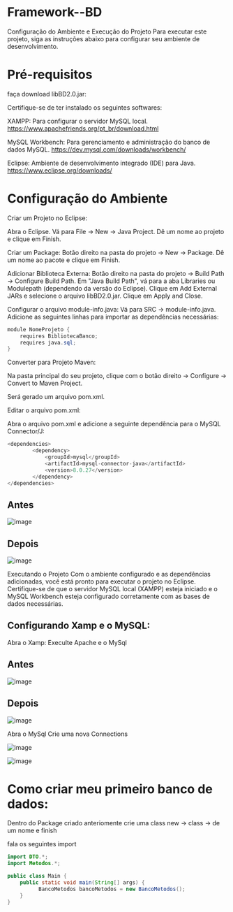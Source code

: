 ﻿# Framework--BD

Configuração do Ambiente e Execução do Projeto
Para executar este projeto, siga as instruções abaixo para configurar seu ambiente de desenvolvimento.

# Pré-requisitos
faça download  libBD2.0.jar:

Certifique-se de ter instalado os seguintes softwares:

XAMPP: Para configurar o servidor MySQL local.
https://www.apachefriends.org/pt_br/download.html


MySQL Workbench: Para gerenciamento e administração do banco de dados MySQL. 
https://dev.mysql.com/downloads/workbench/


Eclipse: Ambiente de desenvolvimento integrado (IDE) para Java.
https://www.eclipse.org/downloads/



# Configuração do Ambiente
Criar um Projeto no Eclipse:

Abra o Eclipse.
Vá para File -> New -> Java Project.
Dê um nome ao projeto e clique em Finish.

Criar um Package:
Botão direito na pasta do projeto -> New -> Package.
Dê um nome ao pacote e clique em Finish.

Adicionar Biblioteca Externa:
Botão direito na pasta do projeto -> Build Path -> Configure Build Path.
Em "Java Build Path", vá para a aba Libraries ou Modulepath (dependendo da versão do Eclipse).
Clique em Add External JARs e selecione o arquivo libBD2.0.jar.
Clique em Apply and Close.


Configurar o arquivo module-info.java:
Vá para SRC -> module-info.java.
Adicione as seguintes linhas para importar as dependências necessárias:

```java
module NomeProjeto {
	requires BibliotecaBanco;
	requires java.sql;
}
```

Converter para Projeto Maven:

Na pasta principal do seu projeto, clique com o botão direito -> Configure -> Convert to Maven Project.

Será gerado um arquivo pom.xml.

Editar o arquivo pom.xml:

Abra o arquivo pom.xml e adicione a seguinte dependência para o MySQL Connector/J:

```java
<dependencies>
        <dependency>
            <groupId>mysql</groupId>
            <artifactId>mysql-connector-java</artifactId>
            <version>8.0.27</version> 
        </dependency>
</dependencies>
```


## Antes
![image](https://github.com/PedroRezende14/Framework-BD/assets/128604858/bcae02b1-6150-4798-b549-9703f2bb0120)

    
## Depois
![image](https://github.com/PedroRezende14/Framework-BD/assets/128604858/1a52a01a-1aff-425c-8aa0-06df3a27f4cb)


Executando o Projeto
Com o ambiente configurado e as dependências adicionadas, você está pronto para executar o projeto no Eclipse. Certifique-se de que o servidor MySQL local (XAMPP) esteja iniciado e o MySQL Workbench esteja configurado corretamente com as bases de dados necessárias.

## Configurando Xamp e o MySQL:

Abra o Xamp: 
Execulte Apache e o MySql

## Antes
![image](https://github.com/PedroRezende14/Framework-BD/assets/128604858/b4e426b7-5bce-4e9f-9ffb-7e7b4bfd6762)


## Depois


![image](https://github.com/PedroRezende14/Framework-BD/assets/128604858/bdc5da82-0105-4543-b3a4-1bf0cf990883)


Abra o MySql
Crie uma nova Connections

![image](https://github.com/PedroRezende14/Framework-BD/assets/128604858/d3289fb3-6b64-4009-a9e3-a84bea87650d)

![image](https://github.com/PedroRezende14/Framework-BD/assets/128604858/d538efe5-5490-4a97-a6d6-c61f5dc8590d)

# Como criar meu primeiro banco de dados:

Dentro do Package criado anteriomente crie uma class 
new -> class -> de um nome e finish

fala os seguintes import 
```java
import DTO.*;
import Metodos.*;
```

```java
public class Main {
	public static void main(String[] args) {
	      BancoMetodos bancoMetodos = new BancoMetodos();   	
	}
}
```



